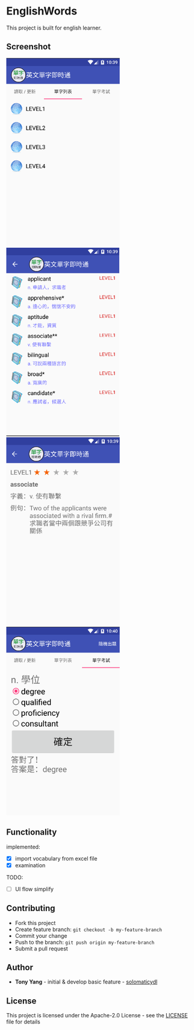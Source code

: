 # EnglishWords

This project is built for english learner.

## Screenshot

<img src="screenshots/1.png" height="500"/>
<img src="screenshots/2.png" height="500"/>

<img src="screenshots/3.png" height="500"/>
<img src="screenshots/4.png" height="500"/>

## Functionality

implemented:

* [x] import vocabulary from excel file
* [x] examination

TODO:

* [ ] UI flow simplify

## Contributing

* Fork this project
* Create feature branch: `git checkout -b my-feature-branch`
* Commit your change
* Push to the branch: `git push origin my-feature-branch`
* Submit a pull request

## Author

* **Tony Yang** - initial & develop basic feature - [solomaticydl](https://github.com/solomaticydl)

## License

This project is licensed under the Apache-2.0 License - see the [LICENSE](LICENSE) file for details